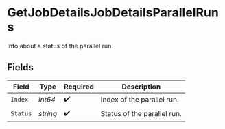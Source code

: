 # GetJobDetailsJobDetailsParallelRuns

Info about a status of the parallel run.


## Fields

| Field                       | Type                        | Required                    | Description                 |
| --------------------------- | --------------------------- | --------------------------- | --------------------------- |
| `Index`                     | *int64*                     | :heavy_check_mark:          | Index of the parallel run.  |
| `Status`                    | *string*                    | :heavy_check_mark:          | Status of the parallel run. |